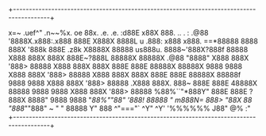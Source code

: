 +-----------------------------------------------------------------------------------------+

x=~ .uef^" .n~~%x. oe
88x. .e. .e. :d88E x88X 888. .. . : .@88
'8888X.x888:.x888 888E        X888X   8888L        u      .888: x888  x888.  ==*88888      8888 888X '888k 888E .z8k X8888X 88888 us888u. 8888~'888X?888f   88888       X888  888X  888X  888E~?888L 88888X   88888X .@88 "8888"   X888  888X '888>     88888       X888  888X  888X  888E  888E 88888X   88888X 9888  9888    X888  888X '888>     88888       X888  888X  888X  888E  888E 88888X   88888f 9888  9888    X888  888X '888>     88888      .X888  888X. 888~  888E  888E 48888X   88888  9888  9888    X888  888X '888>     88888     %88%``"*888Y" 888E 888E ?888X 8888" 9888 9888 "*88%""*88" '888!   88888       "       m888N= 888>   "88X   88* "888*""888" ~    "    "     88888                        Y" 888 ^"==="` ^Y" ^Y' '%%%%%% J88"
@%
:"
+-----------------------------------------------------------------------------------------+
